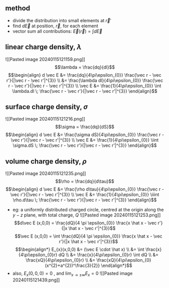 ## method
- divide the distribution into small elements at $\vec r'$
- find $d\vec E$ at position, $\vec r$, for each element
- vector sum all contributions: $\vec E(\vec r) = \int d\vec E$
## linear charge density, $\lambda$
![[Pasted image 20240115121159.png]]
$$\lambda = \frac{dq}{dl}$$
$$\begin{align} 
d \vec E &= \frac{dq}{4\pi\epsilon_{0}} \frac{\vec r - \vec r'}{|\vec r - \vec r'|^{3}} \\
&= \frac{\lambda dl}{4\pi\epsilon_{0}} \frac{\vec r - \vec r'}{|\vec r - \vec r'|^{3}} \\
\vec E &= \frac{1}{4\pi\epsilon_{0}} \int \lambda.dl \; \frac{\vec r - \vec r'}{|\vec r - \vec r'|^{3}}
\end{align}$$
## surface charge density, $\sigma$
![[Pasted image 20240115121216.png]]
$$\sigma = \frac{dq}{dS}$$
$$\begin{align} 
d \vec E &= \frac{\sigma dS}{4\pi\epsilon_{0}} \frac{\vec r - \vec r'}{|\vec r - \vec r'|^{3}} \\
\vec E &= \frac{1}{4\pi\epsilon_{0}} \iint \sigma.dS \; \frac{\vec r - \vec r'}{|\vec r - \vec r'|^{3}}
\end{align}$$
## volume charge density, $\rho$
![[Pasted image 20240115121235.png]] 
$$\rho = \frac{dq}{d\tau}$$
$$\begin{align} 
d \vec E &= \frac{\rho d\tau}{4\pi\epsilon_{0}} \frac{\vec r - \vec r'}{|\vec r - \vec r'|^{3}} \\
\vec E &= \frac{1}{4\pi\epsilon_{0}} \iiint \rho.d\tau \; \frac{\vec r - \vec r'}{|\vec r - \vec r'|^{3}}
\end{align}$$
- eg: a uniformly distributed charged circle, centred at the origin along the $y-z$ plane, with total charge, $Q$ ![[Pasted image 20240115121253.png]]
	$$d\vec E (x,0,0) = \frac{dQ}{4 \pi \epsilon_{0}} \frac{x \hat x - \vec r'}{|x \hat x - \vec r'|^{3}}$$
	$$\vec E (x,0,0) = \int \frac{dQ}{4 \pi \epsilon_{0}} \frac{x \hat x - \vec r'}{|x \hat x - \vec r'|^{3}}$$
		$$\begin{align*}
		E_{x}(x,0,0) &=  (\vec E \cdot \hat x) \\
		&= \int \frac{x}{4\pi\epsilon_{0}r} dQ \\
		&= \frac{x}{4\pi\epsilon_{0}r} \int dQ \\
		&= \frac{xQ}{4\pi\epsilon_{0}r} \\
		&= \frac{xQ}{4\pi\epsilon_{0}(x^{2}+a^{2})^\frac{3}{2}}
		\end{align*}$$
- also, $E_{x}(0,0,0) = 0$ , and $\lim_{x\to\pm\infty} E_{x}=0$
![[Pasted image 20240115121439.png]]

